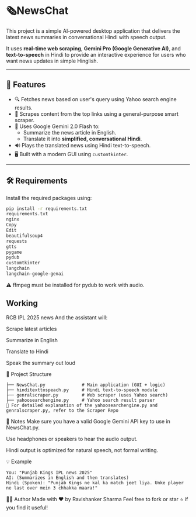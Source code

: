 # 🗞️NewsChat

This project is a simple AI-powered desktop application that delivers the latest news summaries in conversational Hindi with speech output.

It uses **real-time web scraping**, **Gemini Pro (Google Generative AI)**, and **text-to-speech** in Hindi to provide an interactive experience for users who want news updates in simple Hinglish.

---

## 🧠 Features

- 🔍 Fetches news based on user's query using Yahoo search engine results.
- 🧹 Scrapes content from the top links using a general-purpose smart scraper.
- 🤖 Uses Google Gemini 2.0 Flash to:
  - Summarize the news article in English.
  - Translate it into **simplified, conversational Hindi**.
- 🔊 Plays the translated news using Hindi text-to-speech.
- 🖥️ Built with a modern GUI using `customtkinter`.

---

## 🛠️ Requirements

Install the required packages using:

```bash
pip install -r requirements.txt
requirements.txt
nginx
Copy
Edit
beautifulsoup4
requests
gtts
pygame
pydub
customtkinter
langchain
langchain-google-genai
```
⚠️ ffmpeg must be installed for pydub to work with audio.


## Working
RCB IPL 2025 news
And the assistant will:

Scrape latest articles

Summarize in English

Translate to Hindi

Speak the summary out loud

📁 Project Structure
```
├── NewsChat.py              # Main application (GUI + logic)
├── hinditexttospeach.py     # Hindi text-to-speech module
├── genralscraper.py         # Web scraper (uses Yahoo search)
├── yahoosearchengine.py     # Yahoo search result parser
🔗 For detailed explanation of the yahoosearchengine.py and genralscraper.py, refer to the Scraper Repo
```
📌 Notes
Make sure you have a valid Google Gemini API key to use in NewsChat.py.

Use headphones or speakers to hear the audio output.

Hindi output is optimized for natural speech, not formal writing.

💡 Example
```
You: "Punjab Kings IPL news 2025"
AI: (Summarizes in English and then translates)
Hindi (Spoken): "Punjab Kings ne kal ka match jeet liya. Unke player ne last over mein 3 chhakka maara!"
```
🧑‍💻 Author
Made with ❤️ by Ravishanker Sharma
Feel free to fork or star ⭐ if you find it useful!








